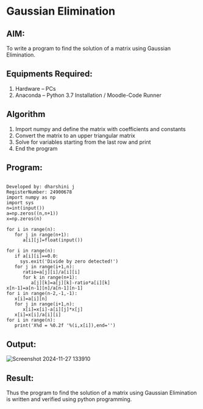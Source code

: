 # Gaussian Elimination

## AIM:
To write a program to find the solution of a matrix using Gaussian Elimination.

## Equipments Required:
1. Hardware – PCs
2. Anaconda – Python 3.7 Installation / Moodle-Code Runner

## Algorithm
1. Import numpy and define the matrix with coefficients and constants
2. Convert the matrix to an upper triangular matrix
3. Solve for variables starting from the last row and print
4. End the program

## Program:
```

Developed by: dharshini j
RegisterNumber: 24900678
import numpy as np
import sys
n=int(input())
a=np.zeros((n,n+1))
x=np.zeros(n)

for i in range(n):
   for j in range(n+1):
      a[i][j]=float(input())

for i in range(n):
   if a[i][i]==0.0:
     sys.exit('Divide by zero detected!')
   for j in range(i+1,n):
      ratio=a[j][i]/a[i][i]
      for k in range(n+1):
         a[j][k]=a[j][k]-ratio*a[i][k]
x[n-1]=a[n-1][n]/a[n-1][n-1]
for i in range(n-2,-1,-1):
   x[i]=a[i][n]
   for j in range(i+1,n):
      x[i]=x[i]-a[i][j]*x[j]
   x[i]=x[i]/a[i][i]
for i in range(n):
   print('X%d = %0.2f '%(i,x[i]),end='')

```

## Output:

![Screenshot 2024-11-27 133910](https://github.com/user-attachments/assets/cea34e7f-df57-4e6f-be72-01d4385df259)

## Result:
Thus the program to find the solution of a matrix using Gaussian Elimination is written and verified using python programming.

